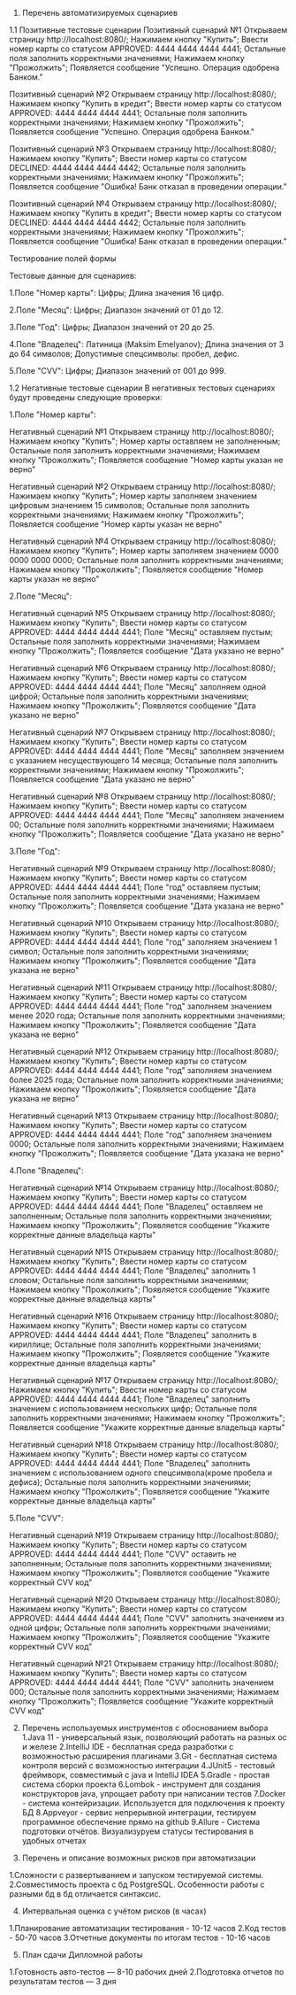 1. Перечень автоматизируемых сценариев

1.1 Позитивные тестовые сценарии
Позитивный сценарий №1
Открываем страницу http://localhost:8080/;
Нажимаем кнопку "Купить";
Ввести номер карты со статусом APPROVED: 4444 4444 4444 4441;
Остальные поля заполнить корректными значениями;
Нажимаем кнопку "Прожолжить";
Появляется сообщение "Успешно. Операция одобрена Банком."

Позитивный сценарий №2
Открываем страницу http://localhost:8080/;
Нажимаем кнопку "Купить в кредит";
Ввести номер карты со статусом APPROVED: 4444 4444 4444 4441;
Остальные поля заполнить корректными значениями;
Нажимаем кнопку "Прожолжить";
Появляется сообщение "Успешно. Операция одобрена Банком."

Позитивный сценарий №3
Открываем страницу http://localhost:8080/;
Нажимаем кнопку "Купить";
Ввести номер карты со статусом DECLINED: 4444 4444 4444 4442;
Остальные поля заполнить корректными значениями;
Нажимаем кнопку "Прожолжить";
Появляется сообщение "Ошибка! Банк отказал в проведении операции."

Позитивный сценарий №4
Открываем страницу http://localhost:8080/;
Нажимаем кнопку "Купить в кредит";
Ввести номер карты со статусом DECLINED: 4444 4444 4444 4442;
Остальные поля заполнить корректными значениями;
Нажимаем кнопку "Прожолжить";
Появляется сообщение "Ошибка! Банк отказал в проведении операции."


Тестирование полей формы

Тестовые данные для сценариев:

1.Поле "Номер карты":
Цифры;
Длина значения 16 цифр.

2.Поле "Месяц":
Цифры;
Диапазон значений от 01 до 12.

3.Поле "Год":
Цифры;
Диапазон значений от 20 до 25.

4.Поле "Владелец":
Латиница (Maksim Emelyanov);
Длина значения от 3 до 64 символов;
Допустимые спецсимволы: пробел, дефис.

5.Поле "CVV":
Цифры;
Диапазон значений от 001 до 999.

1.2 Негативные тестовые сценарии
В негативных тестовых сценариях будут проведены следующие проверки:


1.Поле "Номер карты":

Негативный сценарий №1
Открываем страницу http://localhost:8080/;
Нажимаем кнопку "Купить";
Номер карты оставляем не заполненным;
Остальные поля заполнить корректными значениями;
Нажимаем кнопку "Прожолжить";
Появляется сообщение "Номер карты указан не верно"

Негативный сценарий №2
Открываем страницу http://localhost:8080/;
Нажимаем кнопку "Купить";
Номер карты заполняем значением цифровым значением 15 символов;
Остальные поля заполнить корректными значениями;
Нажимаем кнопку "Прожолжить";
Появляется сообщение "Номер карты указан не верно"

Негативный сценарий №4
Открываем страницу http://localhost:8080/;
Нажимаем кнопку "Купить";
Номер карты заполняем значением 0000 0000 0000 0000;
Остальные поля заполнить корректными значениями;
Нажимаем кнопку "Прожолжить";
Появляется сообщение "Номер карты указан не верно"

2.Поле "Месяц":

Негативный сценарий №5
Открываем страницу http://localhost:8080/;
Нажимаем кнопку "Купить";
Ввести номер карты со статусом APPROVED: 4444 4444 4444 4441;
Поле "Месяц" оставляем пустым;
Остальные поля заполнить корректными значениями;
Нажимаем кнопку "Прожолжить";
Появляется сообщение "Дата указано не верно"

Негативный сценарий №6
Открываем страницу http://localhost:8080/;
Нажимаем кнопку "Купить";
Ввести номер карты со статусом APPROVED: 4444 4444 4444 4441;
Поле "Месяц" заполняем одной цифрой;
Остальные поля заполнить корректными значениями;
Нажимаем кнопку "Прожолжить";
Появляется сообщение "Дата указано не верно"

Негативный сценарий №7
Открываем страницу http://localhost:8080/;
Нажимаем кнопку "Купить";
Ввести номер карты со статусом APPROVED: 4444 4444 4444 4441;
Поле "Месяц" заполняем значением с указанием несуществующего 14 месяца;
Остальные поля заполнить корректными значениями;
Нажимаем кнопку "Прожолжить";
Появляется сообщение "Дата указано не верно"

Негативный сценарий №8
Открываем страницу http://localhost:8080/;
Нажимаем кнопку "Купить";
Ввести номер карты со статусом APPROVED: 4444 4444 4444 4441;
Поле "Месяц" заполняем значением 00;
Остальные поля заполнить корректными значениями;
Нажимаем кнопку "Прожолжить";
Появляется сообщение "Дата указано не верно"


3.Поле "Год":

Негативный сценарий №9
Открываем страницу http://localhost:8080/;
Нажимаем кнопку "Купить";
Ввести номер карты со статусом APPROVED: 4444 4444 4444 4441;
Поле "год" оставляем пустым;
Остальные поля заполнить корректными значениями;
Нажимаем кнопку "Прожолжить";
Появляется сообщение "Дата указана не верно"

Негативный сценарий №10
Открываем страницу http://localhost:8080/;
Нажимаем кнопку "Купить";
Ввести номер карты со статусом APPROVED: 4444 4444 4444 4441;
Поле "год" заполняем значением 1 символ;
Остальные поля заполнить корректными значениями;
Нажимаем кнопку "Прожолжить";
Появляется сообщение "Дата указана не верно"

Негативный сценарий №11
Открываем страницу http://localhost:8080/;
Нажимаем кнопку "Купить";
Ввести номер карты со статусом APPROVED: 4444 4444 4444 4441;
Поле "год" заполняем значением менее 2020 года;
Остальные поля заполнить корректными значениями;
Нажимаем кнопку "Прожолжить";
Появляется сообщение "Дата указана не верно"

Негативный сценарий №12
Открываем страницу http://localhost:8080/;
Нажимаем кнопку "Купить";
Ввести номер карты со статусом APPROVED: 4444 4444 4444 4441;
Поле "год" заполняем значением более 2025 года;
Остальные поля заполнить корректными значениями;
Нажимаем кнопку "Прожолжить";
Появляется сообщение "Дата указана не верно"

Негативный сценарий №13
Открываем страницу http://localhost:8080/;
Нажимаем кнопку "Купить";
Ввести номер карты со статусом APPROVED: 4444 4444 4444 4441;
Поле "год" заполняем значением 0000;
Остальные поля заполнить корректными значениями;
Нажимаем кнопку "Прожолжить";
Появляется сообщение "Дата указана не верно"

4.Поле "Владелец":

Негативный сценарий №14
Открываем страницу http://localhost:8080/;
Нажимаем кнопку "Купить";
Ввести номер карты со статусом APPROVED: 4444 4444 4444 4441;
Поле "Владелец" оставляем не заполненным;
Остальные поля заполнить корректными значениями;
Нажимаем кнопку "Прожолжить";
Появляется сообщение "Укажите корректные данные владельца карты"

Негативный сценарий №15
Открываем страницу http://localhost:8080/;
Нажимаем кнопку "Купить";
Ввести номер карты со статусом APPROVED: 4444 4444 4444 4441;
Поле "Владелец" заполнить 1 словом;
Остальные поля заполнить корректными значениями;
Нажимаем кнопку "Прожолжить";
Появляется сообщение "Укажите корректные данные владельца карты"

Негативный сценарий №16
Открываем страницу http://localhost:8080/;
Нажимаем кнопку "Купить";
Ввести номер карты со статусом APPROVED: 4444 4444 4444 4441;
Поле "Владелец" заполнить в кириллице;
Остальные поля заполнить корректными значениями;
Нажимаем кнопку "Прожолжить";
Появляется сообщение "Укажите корректные данные владельца карты"

Негативный сценарий №17
Открываем страницу http://localhost:8080/;
Нажимаем кнопку "Купить";
Ввести номер карты со статусом APPROVED: 4444 4444 4444 4441;
Поле "Владелец" заполнить значением с использованием нескольких цифр;
Остальные поля заполнить корректными значениями;
Нажимаем кнопку "Прожолжить";
Появляется сообщение "Укажите корректные данные владельца карты"

Негативный сценарий №18
Открываем страницу http://localhost:8080/;
Нажимаем кнопку "Купить";
Ввести номер карты со статусом APPROVED: 4444 4444 4444 4441;
Поле "Владелец" заполнить значением с использованием одного спецсимвола(кроме пробела и дефиса);
Остальные поля заполнить корректными значениями;
Нажимаем кнопку "Прожолжить";
Появляется сообщение "Укажите корректные данные владельца карты"

5.Поле "CVV":

Негативный сценарий №19
Открываем страницу http://localhost:8080/;
Нажимаем кнопку "Купить";
Ввести номер карты со статусом APPROVED: 4444 4444 4444 4441;
Поле "CVV" оставить не заполненным;
Остальные поля заполнить корректными значениями;
Нажимаем кнопку "Прожолжить";
Появляется сообщение "Укажите корректный CVV код"

Негативный сценарий №20
Открываем страницу http://localhost:8080/;
Нажимаем кнопку "Купить";
Ввести номер карты со статусом APPROVED: 4444 4444 4444 4441;
Поле "CVV" заполнить значением из одной цифры;
Остальные поля заполнить корректными значениями;
Нажимаем кнопку "Прожолжить";
Появляется сообщение "Укажите корректный CVV код"

Негативный сценарий №21
Открываем страницу http://localhost:8080/;
Нажимаем кнопку "Купить";
Ввести номер карты со статусом APPROVED: 4444 4444 4444 4441;
Поле "CVV" заполнить значением 000;
Остальные поля заполнить корректными значениями;
Нажимаем кнопку "Прожолжить";
Появляется сообщение "Укажите корректный CVV код"


2. Перечень используемых инструментов с обоснованием выбора
1.Java 11 - универсальный язык, позволяющий работать на разных ос и железе
2.IntelliJ IDE - бесплатная среда разработки с возможностью расширения плагинами
3.Git - бесплатная система контроля версий с возможностью интеграции
4.JUnit5 - тестовый фреймворк, совместимый с java и IntelliJ IDEA
5.Gradle - простая система сборки проекта
6.Lombok - инструмент для создания конструкторов java, упрощает работу при написании тестов
7.Docker - система контейризации. Используется для подключения к проекту БД
8.Appveyor - сервис непрерывной интеграции, тестируем программное обеспечение прямо на github
9.Allure - Система подготовки отчётов. Визуализуруем статусы тестирования в удобных отчетах


3. Перечень и описание возможных рисков при автоматизации

1.Сложности с развертыванием и запуском тестируемой системы.
2.Совместимость проекта с бд PostgreSQL. Особенности работы с разными бд в бд отличается синтаксис.


4. Интервальная оценка с учётом рисков (в часах)

1.Планирование автоматизации тестирования - 10-12 часов
2.Код тестов - 50-70 часов
3.Отчетные документы по итогам тестов - 10-16 часов


5. План сдачи Дипломной работы

1.Готовность авто-тестов — 8-10 рабочих дней
2.Подготовка отчетов по результатам тестов — 3 дня